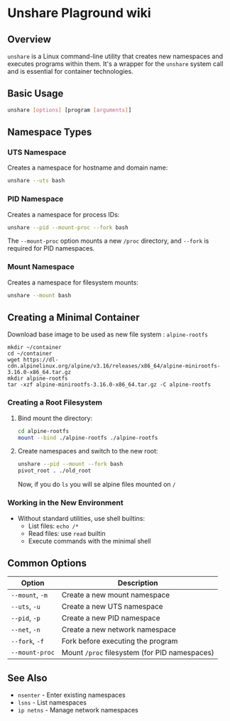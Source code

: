 # Unshare Plaground wiki

## Overview
`unshare` is a Linux command-line utility that creates new namespaces and executes programs within them. It's a wrapper for the `unshare` system call and is essential for container technologies.

## Basic Usage
```bash
unshare [options] [program [arguments]]
```

## Namespace Types

### UTS Namespace
Creates a namespace for hostname and domain name:
```bash
unshare --uts bash
```

### PID Namespace
Creates a namespace for process IDs:
```bash
unshare --pid --mount-proc --fork bash
```
The `--mount-proc` option mounts a new `/proc` directory, and `--fork` is required for PID namespaces.

### Mount Namespace
Creates a namespace for filesystem mounts:
```bash
unshare --mount bash
```

## Creating a Minimal Container

Download base image to be used as new file system : `alpine-rootfs`


   ```
   mkdir ~/container
   cd ~/container
   wget https://dl-cdn.alpinelinux.org/alpine/v3.16/releases/x86_64/alpine-minirootfs-3.16.0-x86_64.tar.gz
   mkdir alpine-rootfs
   tar -xzf alpine-minirootfs-3.16.0-x86_64.tar.gz -C alpine-rootfs
   ```

### Creating a Root Filesystem
1. Bind mount the directory:
   ```bash
   cd alpine-rootfs
   mount --bind ./alpine-rootfs ./alpine-rootfs
   ```

2. Create namespaces and switch to the new root:
   ```bash
   unshare --pid --mount --fork bash
   pivot_root . ./old_root
   ```

   Now, if you do `ls` you will se alpine files mounted on `/`

### Working in the New Environment
- Without standard utilities, use shell builtins:
  - List files: `echo /*`
  - Read files: use `read` builtin
  - Execute commands with the minimal shell

## Common Options

| Option | Description |
|--------|-------------|
| `--mount`, `-m` | Create a new mount namespace |
| `--uts`, `-u` | Create a new UTS namespace |
| `--pid`, `-p` | Create a new PID namespace |
| `--net`, `-n` | Create a new network namespace |
| `--fork`, `-f` | Fork before executing the program |
| `--mount-proc` | Mount `/proc` filesystem (for PID namespaces) |

## See Also
- `nsenter` - Enter existing namespaces
- `lsns` - List namespaces
- `ip netns` - Manage network namespaces
